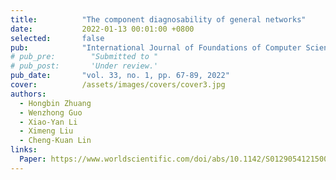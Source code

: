 ```yaml
---
title:          "The component diagnosability of general networks"
date:           2022-01-13 00:01:00 +0800
selected:       false
pub:            "International Journal of Foundations of Computer Science,"
# pub_pre:        "Submitted to "
# pub_post:       'Under review.'
pub_date:       "vol. 33, no. 1, pp. 67-89, 2022"
cover:          /assets/images/covers/cover3.jpg
authors:
  - Hongbin Zhuang
  - Wenzhong Guo
  - Xiao-Yan Li
  - Ximeng Liu
  - Cheng-Kuan Lin
links:
  Paper: https://www.worldscientific.com/doi/abs/10.1142/S0129054121500374
---
```

